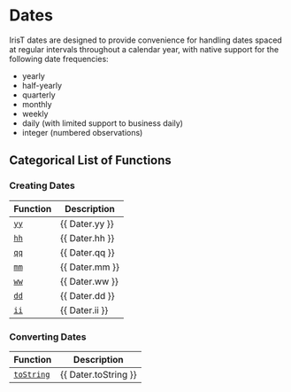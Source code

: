 # Dates

IrisT dates are designed to provide convenience for handling dates spaced
at regular intervals throughout a calendar year, with native support for
the following date frequencies:

* yearly
* half-yearly
* quarterly
* monthly
* weekly
* daily (with limited support to business daily)
* integer (numbered observations)


## Categorical List of Functions

### Creating Dates

| Function      | Description       |
|---            |---                |
| [`yy`](yy.md) | {{ Dater.yy }} |
| [`hh`](hh.md) | {{ Dater.hh }} |
| [`qq`](qq.md) | {{ Dater.qq }} |
| [`mm`](mm.md) | {{ Dater.mm }} |
| [`ww`](ww.md) | {{ Dater.ww }} |
| [`dd`](dd.md) | {{ Dater.dd }} |
| [`ii`](ii.md) | {{ Dater.ii }} |


### Converting Dates

| Function      | Description       |
|---            |---                |
| [`toString`](toString.md) | {{ Dater.toString }} |

